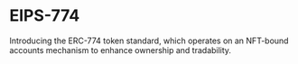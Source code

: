 # EIPS-774
Introducing the ERC-774 token standard, which operates on an NFT-bound accounts mechanism to enhance ownership and tradability.
